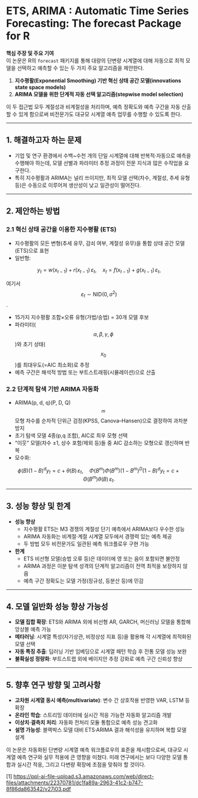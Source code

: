 # ETS, ARIMA : Automatic Time Series Forecasting: The forecast Package for R

**핵심 주장 및 주요 기여**  
이 논문은 R의 `forecast` 패키지를 통해 대량의 단변량 시계열에 대해 자동으로 최적 모델을 선택하고 예측할 수 있는 두 가지 주요 알고리즘을 제안한다.  
1. **지수평활(Exponential Smoothing) 기반 혁신 상태 공간 모델(innovations state space models)**  
2. **ARIMA 모델을 위한 단계적 자동 선택 알고리즘(stepwise model selection)**  

이 두 접근법 모두 계절성과 비계절성을 처리하며, 예측 정확도와 예측 구간을 자동 산출할 수 있게 함으로써 비전문가도 대규모 시계열 예측 업무를 수행할 수 있도록 한다.

***

## 1. 해결하고자 하는 문제  
- 기업 및 연구 환경에서 수백~수천 개의 단일 시계열에 대해 반복적·자동으로 예측을 수행해야 하는데, 모델 선별과 파라미터 추정 과정이 전문 지식과 많은 수작업을 요구한다.  
- 특히 지수평활과 ARIMA는 널리 쓰이지만, 최적 모델 선택(차수, 계절성, 추세 유형 등)은 수동으로 이루어져 생산성이 낮고 일관성이 떨어진다.

***

## 2. 제안하는 방법

### 2.1 혁신 상태 공간을 이용한 지수평활 (ETS)  
- 지수평활의 모든 변형(추세 유무, 감쇠 여부, 계절성 유무)을 통합 상태 공간 모델(ETS)으로 표현  
- 일반형:  

$$ y_t = w(x_{t-1}) + r(x_{t-1})\,\varepsilon_t, \quad x_t = f(x_{t-1}) + g(x_{t-1})\,\varepsilon_t, $$  
  
  여기서 $$\varepsilon_t \sim \mathrm{NID}(0,\sigma^2)$$.  
- 15가지 지수평활 조합×오류 유형(가법/승법) = 30개 모델 후보  
- 파라미터($$\alpha,\beta,\gamma,\phi$$)와 초기 상태($$x_0$$)를 최대우도(=AIC 최소화)로 추정  
- 예측 구간은 해석적 방법 또는 부트스트래핑(시뮬레이션)으로 산출  

### 2.2 단계적 탐색 기반 ARIMA 자동화  
- ARIMA(p, d, q)(P, D, Q)$$_m$$ 모형 차수를 순차적 단위근 검정(KPSS, Canova–Hansen)으로 결정하여 과차분 방지  
- 초기 탐색 모델 4종(p,q 조합), AIC로 최우 모형 선택  
- “이웃” 모델(차수 ±1, 상수 포함/제외 등)들 중 AIC 감소하는 모형으로 갱신하며 반복  
- 모수화:  

$$ \phi(B)(1-B)^d y_t = c + \theta(B)\,\varepsilon_t, \quad \Phi(B^m)\Phi(B^m) (1-B^m)^D(1-B)^d y_t = c + \Theta(B^m)\theta(B)\,\varepsilon_t. $$  

***

## 3. 성능 향상 및 한계  
- **성능 향상**  
  - 지수평활 ETS는 M3 경쟁의 계절성 단기 예측에서 ARIMA보다 우수한 성능  
  - ARIMA 자동화는 비계절·계절 시계열 모두에서 경쟁력 있는 예측 제공  
  - 두 방법 모두 비전문가도 일관된 예측 워크플로우 구현 가능  
- **한계**  
  - ETS 비선형 모델(승법 오류 등)은 데이터에 영 또는 음이 포함되면 불안정  
  - ARIMA 과정은 이분 탐색 성격의 단계적 알고리즘이 전역 최적을 보장하지 않음  
  - 예측 구간 정확도는 모델 가정(정규성, 등분산 등)에 민감  

***

## 4. 모델 일반화 성능 향상 가능성  
- **모델 집합 확장**: ETS와 ARIMA 외에 비선형 AR, GARCH, 머신러닝 모델을 통합해 앙상블 예측 가능  
- **메타러닝**: 시계열 특성(자기상관, 비정상성 지표 등)을 활용해 각 시계열에 최적화된 모델 선택  
- **자동 특징 추출**: 딥러닝 기반 임베딩으로 시계열 패턴 학습 후 전통 모델 성능 보완  
- **불확실성 정량화**: 부트스트랩 외에 베이지안 추정 강화로 예측 구간 신뢰성 향상  

***

## 5. 향후 연구 방향 및 고려사항  
- **고차원 시계열 동시 예측(multivariate)**: 변수 간 상호작용 반영한 VAR, LSTM 등 확장  
- **온라인 학습**: 스트리밍 데이터에 실시간 적응 가능한 자동화 알고리즘 개발  
- **이상치·결측치 처리**: 자동화 전처리 모듈 통합으로 예측 성능 견고화  
- **설명 가능성**: 블랙박스 모델 대비 ETS·ARIMA 결과 해석성을 유지하며 복합 모델 설계  

이 논문은 자동화된 단변량 시계열 예측 워크플로우의 표준을 제시함으로써, 대규모 시계열 예측 연구와 실무 적용에 큰 영향을 미쳤다. 미래 연구에서는 보다 다양한 모델 통합과 실시간 적응, 그리고 다변량 확장에 초점을 맞춰야 할 것이다.

[1] https://ppl-ai-file-upload.s3.amazonaws.com/web/direct-files/attachments/22370781/dc1fa89a-2963-41c2-b747-8f86da863542/v27i03.pdf
